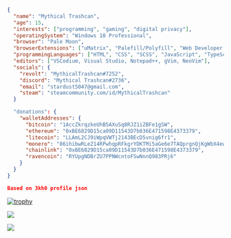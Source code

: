 
```json
{
  "name": "Mythical Trashcan",
  "age": 15,
  "interests": ["programming", "gaming", "digital privacy"],
  "operatingSystem": "Windows 10 Professional",
  "browser": "Pale Moon",
  "browserExtensions": ["uMatrix", "Palefill/Polyfill", "Web Developer's Toolbox", "Session Manager", "Extension Developer"],
  "programmingLanguages": ["HTML", "CSS", "SCSS", "JavaScript", "TypeScript", "Java", "Lua", "C#", "AutoHotkey/AHK"],
  "editors": ["VSCodium, Visual Studio, Notepad++, gVim, NeoVim"],
  "socials": {
    "revolt": "MythicalTrashcan#7252",
    "discord": "Mythical Trashcan#2736",
    "email": "stardust5047@gmail.com",
    "steam": "steamcommunity.com/id/MythicalTrashcan"
  }

  "donations": {
    "walletAddresses": {
      "bitcoin": "1AccZkrqzkeUhB5AXuSq8RJZ1iZBFe1gSW",
      "ethereum": "0xBE6829D15ca09D11543D7b036E471598E4373379",
      "litecoin": "LLAmL2CJ9iWpqVWTj2143BEcD5vnig6fr1",
      "monero": "86ihibwRLeZ14RPwhqpRFkgrYDKTMi5aGe6e7TAQprgnQjKgWbX4ewUS9iyHbUQBwsGiTHBAWtYUtKFo4FnuhgutMMym1rW",
      "chainlink": "0xBE6829D15ca09D11543D7b036E471598E4373379",
      "ravencoin": "RYUpgNDBrZU7PPNWcntoFSwNnnQ983PRj6"
    }
  }
}

Based on 3kh0 profile json
```

[![trophy](https://github-profile-trophy.vercel.app/?username=MythicalTrashcan)](https://github.com/ryo-ma/github-profile-trophy)

![](https://github-readme-stats.vercel.app/api/top-langs/?username=MythicalTrashcan&layout=compact&theme=dark&title_color=FEFEFE&icon_color=55D24B&text_color=FEFEFE&border_color=30363D&bg_color=0D1117)

![](https://komarev.com/ghpvc/?username=MythicalTrashcan&color=7F0B6B)
